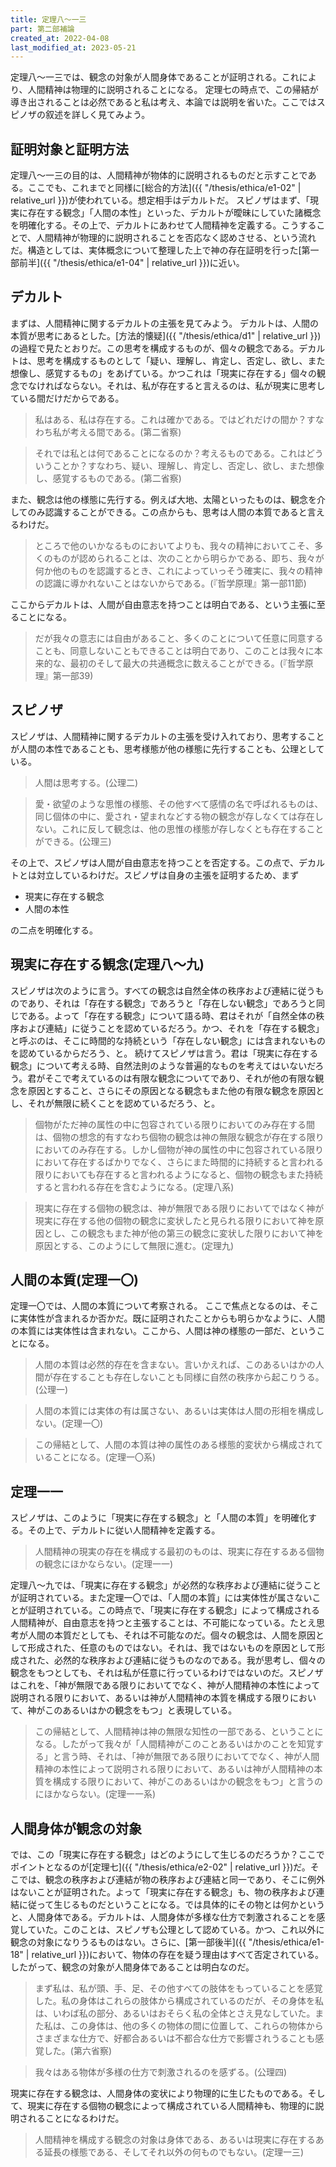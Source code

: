 ```yaml
---
title: 定理八～一三
part: 第二部補論
created_at: 2022-04-08
last_modified_at: 2023-05-21
---
```


定理八～一三では、観念の対象が人間身体であることが証明される。これにより、人間精神は物理的に説明されることになる。
定理七の時点で、この帰結が導き出されることは必然であると私は考え、本論では説明を省いた。ここではスピノザの叙述を詳しく見てみよう。

## 証明対象と証明方法

定理八～一三の目的は、人間精神が物体的に説明されるものだと示すことである。ここでも、これまでと同様に[総合的方法]({{ "/thesis/ethica/e1-02" | relative_url }})が使われている。想定相手はデカルトだ。
スピノザはまず、「現実に存在する観念」「人間の本性」といった、デカルトが曖昧にしていた諸概念を明確化する。その上で、デカルトにあわせて人間精神を定義する。こうすることで、人間精神が物理的に説明されることを否応なく認めさせる、という流れだ。構造としては、実体概念について整理した上で神の存在証明を行った[第一部前半]({{ "/thesis/ethica/e1-04" | relative_url }})に近い。

## デカルト

まずは、人間精神に関するデカルトの主張を見てみよう。
デカルトは、人間の本質が思考にあるとした。[方法的懐疑]({{ "/thesis/ethica/d1" | relative_url }})の過程で見たとおりだ。この思考を構成するものが、個々の観念である。デカルトは、思考を構成するものとして「疑い、理解し、肯定し、否定し、欲し、また想像し、感覚するもの」をあげている。かつこれは「現実に存在する」個々の観念でなければならない。それは、私が存在すると言えるのは、私が現実に思考している間だけだからである。

>私はある、私は存在する。これは確かである。ではどれだけの間か？すなわち私が考える間である。(第二省察)

>それでは私とは何であることになるのか？考えるものである。これはどういうことか？すなわち、疑い、理解し、肯定し、否定し、欲し、また想像し、感覚するものである。(第二省察)

また、観念は他の様態に先行する。例えば大地、太陽といったものは、観念を介してのみ認識することができる。この点からも、思考は人間の本質であると言えるわけだ。

>ところで他のいかなるものにおいてよりも、我々の精神においてこそ、多くのものが認められることは、次のことから明らかである、即ち、我々が何か他のものを認識するとき、これによっていっそう確実に、我々の精神の認識に導かれないことはないからである。(『哲学原理』第一部11節)

ここからデカルトは、人間が自由意志を持つことは明白である、という主張に至ることになる。

>だが我々の意志には自由があること、多くのことについて任意に同意することも、同意しないこともできることは明白であり、このことは我々に本来的な、最初のそして最大の共通概念に数えることができる。(『哲学原理』第一部39)

## スピノザ

スピノザは、人間精神に関するデカルトの主張を受け入れており、思考することが人間の本性であることも、思考様態が他の様態に先行することも、公理としている。

>人間は思考する。(公理二)

>愛・欲望のような思惟の様態、その他すべて感情の名で呼ばれるものは、同じ個体の中に、愛され・望まれなどする物の観念が存しなくては存在しない。これに反して観念は、他の思惟の様態が存しなくとも存在することができる。(公理三)

その上で、スピノザは人間が自由意志を持つことを否定する。この点で、デカルトとは対立しているわけだ。スピノザは自身の主張を証明するため、まず

- 現実に存在する観念
- 人間の本性

の二点を明確化する。

## 現実に存在する観念(定理八～九)

スピノザは次のように言う。すべての観念は自然全体の秩序および連結に従うものであり、それは「存在する観念」であろうと「存在しない観念」であろうと同じである。よって「存在する観念」について語る時、君はそれが「自然全体の秩序および連結」に従うことを認めているだろう。かつ、それを「存在する観念」と呼ぶのは、そこに時間的な持続という「存在しない観念」には含まれないものを認めているからだろう、と。
続けてスピノザは言う。君は「現実に存在する観念」について考える時、自然法則のような普遍的なものを考えてはいないだろう。君がそこで考えているのは有限な観念についてであり、それが他の有限な観念を原因とすること、さらにその原因となる観念もまた他の有限な観念を原因とし、それが無限に続くことを認めているだろう、と。

>個物がただ神の属性の中に包容されている限りにおいてのみ存在する間は、個物の想念的有すなわち個物の観念は神の無限な観念が存在する限りにおいてのみ存在する。しかし個物が神の属性の中に包容されている限りにおいて存在するばかりでなく、さらにまた時間的に持続すると言われる限りにおいても存在すると言われるようになると、個物の観念もまた持続すると言われる存在を含むようになる。(定理八系)

>現実に存在する個物の観念は、神が無限である限りにおいてではなく神が現実に存在する他の個物の観念に変状したと見られる限りにおいて神を原因とし、この観念もまた神が他の第三の観念に変状した限りにおいて神を原因とする、このようにして無限に進む。(定理九)

## 人間の本質(定理一〇)

定理一〇では、人間の本質について考察される。
ここで焦点となるのは、そこに実体性が含まれるか否かだ。既に証明されたことからも明らかなように、人間の本質には実体性は含まれない。ここから、人間は神の様態の一部だ、ということになる。

>人間の本質は必然的存在を含まない。言いかえれば、このあるいはかの人間が存在することも存在しないことも同様に自然の秩序から起こりうる。(公理一)

>人間の本質には実体の有は属さない、あるいは実体は人間の形相を構成しない。(定理一〇)

>この帰結として、人間の本質は神の属性のある様態的変状から構成されていることになる。(定理一〇系)

## 定理一一

スピノザは、このように「現実に存在する観念」と「人間の本質」を明確化する。その上で、デカルトに従い人間精神を定義する。

>人間精神の現実の存在を構成する最初のものは、現実に存在するある個物の観念にほかならない。(定理一一)

定理八～九では、「現実に存在する観念」が必然的な秩序および連結に従うことが証明されている。また定理一〇では、「人間の本質」には実体性が属さないことが証明されている。この時点で、「現実に存在する観念」によって構成される人間精神が、自由意志を持つと主張することは、不可能になっている。たとえ思考が人間の本質だとしても、それは不可能なのだ。個々の観念は、人間を原因として形成された、任意のものではない。それは、我ではないものを原因として形成された、必然的な秩序および連結に従うものなのである。我が思考し、個々の観念をもつとしても、それは私が任意に行っているわけではないのだ。スピノザはこれを、「神が無限である限りにおいてでなく、神が人間精神の本性によって説明される限りにおいて、あるいは神が人間精神の本質を構成する限りにおいて、神がこのあるいはかの観念をもつ」と表現している。

>この帰結として、人間精神は神の無限な知性の一部である、ということになる。したがって我々が「人間精神がこのことあるいはかのことを知覚する」と言う時、それは、「神が無限である限りにおいてでなく、神が人間精神の本性によって説明される限りにおいて、あるいは神が人間精神の本質を構成する限りにおいて、神がこのあるいはかの観念をもつ」と言うのにほかならない。(定理一一系)

## 人間身体が観念の対象

では、この「現実に存在する観念」はどのようにして生じるのだろうか？ここでポイントとなるのが[定理七]({{ "/thesis/ethica/e2-02" | relative_url }})だ。そこでは、観念の秩序および連結が物の秩序および連結と同一であり、そこに例外はないことが証明された。よって「現実に存在する観念」も、物の秩序および連結に従って生じるものだということになる。では具体的にその物とは何かというと、人間身体である。デカルトは、人間身体が多様な仕方で刺激されることを感覚していた。このことは、スピノザも公理として認めている。かつ、これ以外に観念の対象になりうるものはない。さらに、[第一部後半]({{ "/thesis/ethica/e1-18" | relative_url }})において、物体の存在を疑う理由はすべて否定されている。したがって、観念の対象が人間身体であることは明白なのだ。

>まず私は、私が頭、手、足、その他すべての肢体をもっていることを感覚した。私の身体はこれらの肢体から構成されているのだが、その身体を私は、いわば私の部分、あるいはおそらく私の全体とさえ見なしていた。また私は、この身体は、他の多くの物体の間に位置して、これらの物体からさまざまな仕方で、好都合あるいは不都合な仕方で影響されうることも感覚した。(第六省察)

>我々はある物体が多様の仕方で刺激されるのを感ずる。(公理四)

現実に存在する観念は、人間身体の変状により物理的に生じたものである。そして、現実に存在する個物の観念によって構成されている人間精神も、物理的に説明されることになるわけだ。

>人間精神を構成する観念の対象は身体である、あるいは現実に存在するある延長の様態である、そしてそれ以外の何ものでもない。(定理一三)
